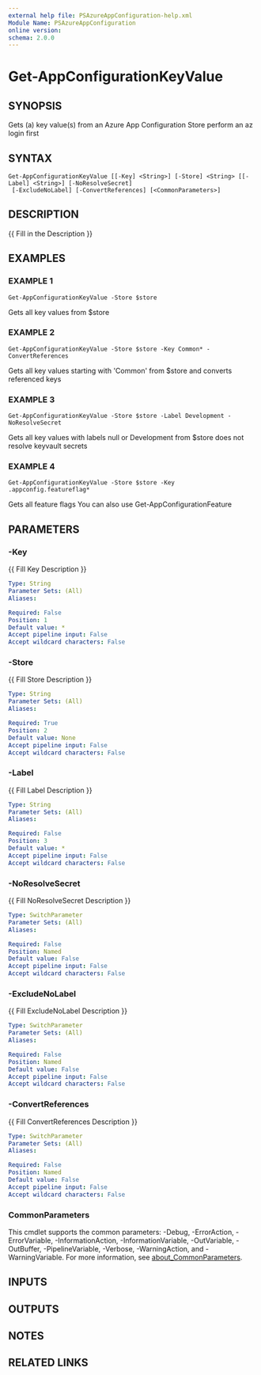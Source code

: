 ```yaml
---
external help file: PSAzureAppConfiguration-help.xml
Module Name: PSAzureAppConfiguration
online version:
schema: 2.0.0
---
```


# Get-AppConfigurationKeyValue

## SYNOPSIS
Gets (a) key value(s) from an Azure App Configuration Store
perform an az login first

## SYNTAX

```
Get-AppConfigurationKeyValue [[-Key] <String>] [-Store] <String> [[-Label] <String>] [-NoResolveSecret]
 [-ExcludeNoLabel] [-ConvertReferences] [<CommonParameters>]
```

## DESCRIPTION
{{ Fill in the Description }}

## EXAMPLES

### EXAMPLE 1
```
Get-AppConfigurationKeyValue -Store $store
```

Gets all key values from $store

### EXAMPLE 2
```
Get-AppConfigurationKeyValue -Store $store -Key Common* -ConvertReferences
```

Gets all key values starting with 'Common' from $store
and converts referenced keys

### EXAMPLE 3
```
Get-AppConfigurationKeyValue -Store $store -Label Development -NoResolveSecret
```

Gets all key values with labels null or Development from $store
does not resolve keyvault secrets

### EXAMPLE 4
```
Get-AppConfigurationKeyValue -Store $store -Key .appconfig.featureflag*
```

Gets all feature flags
You can also use Get-AppConfigurationFeature

## PARAMETERS

### -Key
{{ Fill Key Description }}

```yaml
Type: String
Parameter Sets: (All)
Aliases:

Required: False
Position: 1
Default value: *
Accept pipeline input: False
Accept wildcard characters: False
```

### -Store
{{ Fill Store Description }}

```yaml
Type: String
Parameter Sets: (All)
Aliases:

Required: True
Position: 2
Default value: None
Accept pipeline input: False
Accept wildcard characters: False
```

### -Label
{{ Fill Label Description }}

```yaml
Type: String
Parameter Sets: (All)
Aliases:

Required: False
Position: 3
Default value: *
Accept pipeline input: False
Accept wildcard characters: False
```

### -NoResolveSecret
{{ Fill NoResolveSecret Description }}

```yaml
Type: SwitchParameter
Parameter Sets: (All)
Aliases:

Required: False
Position: Named
Default value: False
Accept pipeline input: False
Accept wildcard characters: False
```

### -ExcludeNoLabel
{{ Fill ExcludeNoLabel Description }}

```yaml
Type: SwitchParameter
Parameter Sets: (All)
Aliases:

Required: False
Position: Named
Default value: False
Accept pipeline input: False
Accept wildcard characters: False
```

### -ConvertReferences
{{ Fill ConvertReferences Description }}

```yaml
Type: SwitchParameter
Parameter Sets: (All)
Aliases:

Required: False
Position: Named
Default value: False
Accept pipeline input: False
Accept wildcard characters: False
```

### CommonParameters
This cmdlet supports the common parameters: -Debug, -ErrorAction, -ErrorVariable, -InformationAction, -InformationVariable, -OutVariable, -OutBuffer, -PipelineVariable, -Verbose, -WarningAction, and -WarningVariable. For more information, see [about_CommonParameters](http://go.microsoft.com/fwlink/?LinkID=113216).

## INPUTS

## OUTPUTS

## NOTES

## RELATED LINKS
